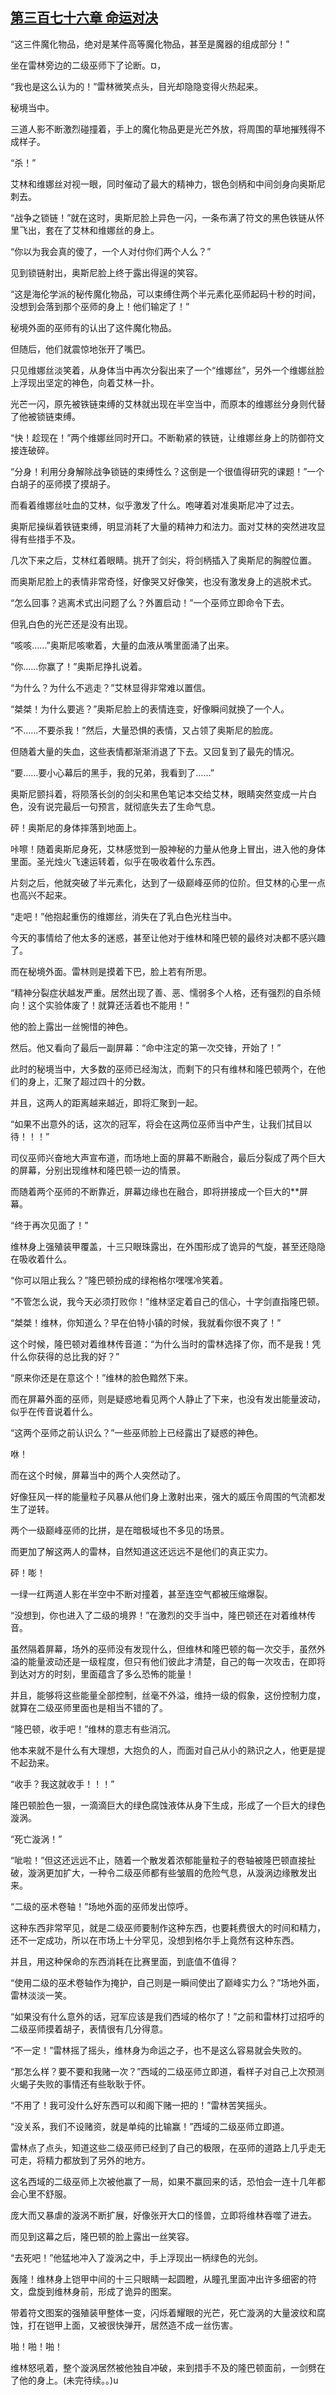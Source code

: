 ## [第三百七十六章 命运对决](https://www.xxbiquge.com/11_11222/8891829.html)


  “这三件魔化物品，绝对是某件高等魔化物品，甚至是魔器的组成部分！”

  坐在雷林旁边的二级巫师下了论断。¤，

  “我也是这么认为的！”雷林微笑点头，目光却隐隐变得火热起来。

  秘境当中。

  三道人影不断激烈碰撞着，手上的魔化物品更是光芒外放，将周围的草地摧残得不成样子。

  “杀！”

  艾林和维娜丝对视一眼，同时催动了最大的精神力，银色剑柄和中间剑身向奥斯尼刺去。

  “战争之锁链！”就在这时，奥斯尼脸上异色一闪，一条布满了符文的黑色铁链从怀里飞出，套在了艾林和维娜丝的身上。

  “你以为我会真的傻了，一个人对付你们两个人么？”

  见到锁链射出，奥斯尼脸上终于露出得逞的笑容。

  “这是海伦学派的秘传魔化物品，可以束缚住两个半元素化巫师起码十秒的时间，没想到会落到那个巫师的身上！他们输定了！”

  秘境外面的巫师有的认出了这件魔化物品。

  但随后，他们就震惊地张开了嘴巴。

  只见维娜丝淡笑着，从身体当中再次分裂出来了一个“维娜丝”，另外一个维娜丝脸上浮现出坚定的神色，向着艾林一扑。

  光芒一闪，原先被铁链束缚的艾林就出现在半空当中，而原本的维娜丝分身则代替了他被锁链束缚。

  “快！趁现在！”两个维娜丝同时开口。不断勒紧的铁链，让维娜丝身上的防御符文接连破碎。

  “分身！利用分身解除战争锁链的束缚性么？这倒是一个很值得研究的课题！”一个白胡子的巫师摸了摸胡子。

  而看着维娜丝吐血的艾林，似乎激发了什么。咆哮着对准奥斯尼冲了过去。

  奥斯尼操纵着铁链束缚，明显消耗了大量的精神力和法力。面对艾林的突然进攻显得有些措手不及。

  几次下来之后，艾林红着眼睛。挑开了剑尖，将剑柄插入了奥斯尼的胸膛位置。

  而奥斯尼脸上的表情非常奇怪，好像哭又好像笑，也没有激发身上的逃脱术式。

  “怎么回事？逃离术式出问题了么？外置启动！”一个巫师立即命令下去。

  但乳白色的光芒还是没有出现。

  “咳咳……”奥斯尼咳嗽着，大量的血液从嘴里面涌了出来。

  “你……你赢了！”奥斯尼挣扎说着。

  “为什么？为什么不逃走？”艾林显得非常难以置信。

  “桀桀！为什么要逃？”奥斯尼脸上的表情连变，好像瞬间就换了一个人。

  “不……不要杀我！”然后，大量恐惧的表情，又占领了奥斯尼的脸庞。

  但随着大量的失血，这些表情都渐渐消退了下去。又回复到了最先的情况。

  “要……要小心幕后的黑手，我的兄弟，我看到了……”

  奥斯尼颤抖着，将陨落长剑的剑尖和黑色笔记本交给艾林，眼睛突然变成一片白色，没有说完最后一句预言，就彻底失去了生命气息。

  砰！奥斯尼的身体摔落到地面上。

  咔嚓！随着奥斯尼身死，艾林感觉到一股神秘的力量从他身上冒出，进入他的身体里面。圣光烛火飞速运转着，似乎在吸收着什么东西。

  片刻之后，他就突破了半元素化，达到了一级巅峰巫师的位阶。但艾林的心里一点也高兴不起来。

  “走吧！”他抱起重伤的维娜丝，消失在了乳白色光柱当中。

  今天的事情给了他太多的迷惑，甚至让他对于维林和隆巴顿的最终对决都不感兴趣了。

  而在秘境外面。雷林则是摸着下巴，脸上若有所思。

  “精神分裂症状越发严重。居然出现了善、恶、懦弱多个人格，还有强烈的自杀倾向！这个实验体废了！就算还活着也不能用！”

  他的脸上露出一丝惋惜的神色。

  然后。他又看向了最后一副屏幕：“命中注定的第一次交锋，开始了！”

  此时的秘境当中，大多数的巫师已经淘汰，而剩下的只有维林和隆巴顿两个，在他们的身上，汇聚了超过四十的分数。

  并且，这两人的距离越来越近，即将汇聚到一起。

  “如果不出意外的话，这次的冠军，将会在这两位巫师当中产生，让我们拭目以待！！！”

  司仪巫师兴奋地大声宣布道，而场地上面的屏幕不断融合，最后分裂成了两个巨大的屏幕，分别出现维林和隆巴顿一边的情景。

  而随着两个巫师的不断靠近，屏幕边缘也在融合，即将拼接成一个巨大的**屏幕。

  “终于再次见面了！”

  维林身上强殖装甲覆盖，十三只眼珠露出，在外围形成了诡异的气旋，甚至还隐隐在吸收着什么。

  “你可以阻止我么？”隆巴顿扮成的绿袍格尔嘿嘿冷笑着。

  “不管怎么说，我今天必须打败你！”维林坚定着自己的信心，十字剑直指隆巴顿。

  “桀桀！维林，你知道么？早在伯特小镇的时候，我就看你很不爽了！”

  这个时候，隆巴顿对着维林传音道：“为什么当时的雷林选择了你，而不是我！凭什么你获得的总比我的好？”

  “原来你还是在意这个！”维林的脸色黯然下来。

  而在屏幕外面的巫师，则是疑惑地看见两个人静止了下来，也没有发出能量波动，似乎在传音说着什么。

  “这两个巫师之前认识么？”一些巫师脸上已经露出了疑惑的神色。

  咻！

  而在这个时候，屏幕当中的两个人突然动了。

  好像狂风一样的能量粒子风暴从他们身上激射出来，强大的威压令周围的气流都发生了逆转。

  两个一级巅峰巫师的比拼，是在暗极域也不多见的场景。

  而更加了解这两人的雷林，自然知道这还远远不是他们的真正实力。

  砰！嘭！

  一绿一红两道人影在半空中不断对撞着，甚至连空气都被压缩爆裂。

  “没想到，你也进入了二级的境界！”在激烈的交手当中，隆巴顿还在对着维林传音。

  虽然隔着屏幕，场外的巫师没有发现什么，但维林和隆巴顿的每一次交手，虽然外溢的能量波动还是一级程度，但只有他们彼此才清楚，自己的每一次攻击，在即将到达对方的时刻，里面蕴含了多么恐怖的能量！

  并且，能够将这些能量全部控制，丝毫不外溢，维持一级的假象，这份控制力度，就算在二级巫师里面也是相当不错的了。

  “隆巴顿，收手吧！”维林的意志有些消沉。

  他本来就不是什么有大理想，大抱负的人，而面对自己从小的熟识之人，他更是提不起劲来。

  “收手？我这就收手！！！”

  隆巴顿脸色一狠，一滴滴巨大的绿色腐蚀液体从身下生成，形成了一个巨大的绿色漩涡。

  “死亡漩涡！”

  “呲啦！”但这还远远不止，随着一个散发着浓郁能量粒子的卷轴被隆巴顿直接扯破，漩涡更加扩大，一种令二级巫师都有些皱眉的危险气息，从漩涡边缘散发出来。

  “二级的巫术卷轴！”场地外面的巫师发出惊呼。

  这种东西非常罕见，就是二级巫师要制作这种东西，也要耗费很大的时间和精力，还不一定成功，所以在市场上十分罕见，没想到格尔手上竟然有这种东西。

  并且，用这种保命的东西消耗在比赛里面，到底值不值得？

  “使用二级的巫术卷轴作为掩护，自己则是一瞬间使出了巅峰实力么？”场地外面，雷林淡淡一笑。

  “如果没有什么意外的话，冠军应该是我们西域的格尔了！”之前和雷林打过招呼的二级巫师摸着胡子，表情很有几分得意。

  “不一定！”雷林摇了摇头，维林身为命运之子，也不是这么容易就会失败的。

  “那怎么样？要不要和我赌一次？”西域的二级巫师立即道，看样子对自己上次预测火蝎子失败的事情还有些耿耿于怀。

  “不用了！我可没什么好东西可以和阁下赌一把的！”雷林苦笑摇头。

  “没关系，我们不设赌资，就是单纯的比输赢！”西域的二级巫师立即道。

  雷林点了点头，知道这些二级巫师已经到了自己的极限，在巫师的道路上几乎走无可走，将精力都放到了另外的地方。

  这名西域的二级巫师上次被他赢了一局，如果不赢回来的话，恐怕会一连十几年都会心里不舒服。

  庞大而又暴虐的漩涡不断扩展，好像张开大口的怪兽，立即将维林吞噬了进去。

  而见到这幕之后，隆巴顿的脸上露出一丝笑容。

  “去死吧！”他猛地冲入了漩涡之中，手上浮现出一柄绿色的光剑。

  轰隆！维林身上铠甲中间的十三只眼睛一起圆瞪，从瞳孔里面冲出许多细密的符文，盘旋到维林身前，形成了诡异的图案。

  带着符文图案的强殖装甲整体一变，闪烁着耀眼的光芒，死亡漩涡的大量波纹和腐蚀，打在铠甲上面，又被很快弹开，居然造不成一丝伤害。

  啪！啪！啪！

  维林怒吼着，整个漩涡居然被他独自冲破，来到措手不及的隆巴顿面前，一剑劈在了他的身上。(未完待续。。)u
